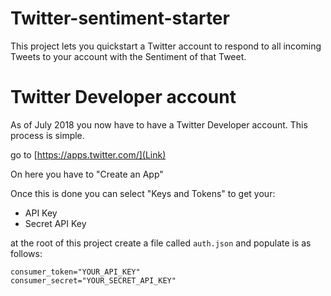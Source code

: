 # Twitter-sentiment-starter
This project lets you quickstart a Twitter account to respond to all incoming Tweets to your account with the Sentiment of that Tweet.

# Twitter Developer account
As of July 2018 you now have to have a Twitter Developer account. This process is simple.

go to [https://apps.twitter.com/](Link)

On here you have to "Create an App"

Once this is done you can select "Keys and Tokens" to get your:
* API Key
* Secret API Key

at the root of this project create a file called `auth.json` and populate is as follows:

```
consumer_token="YOUR_API_KEY"
consumer_secret="YOUR_SECRET_API_KEY"
```
